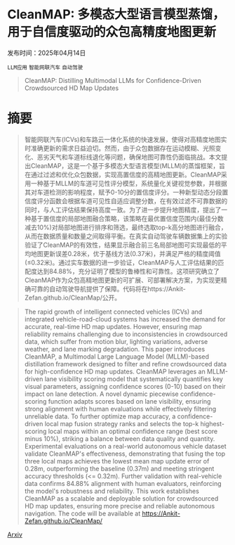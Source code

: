 # CleanMAP: 多模态大型语言模型蒸馏，用于自信度驱动的众包高精度地图更新

发布时间：2025年04月14日

`LLM应用` `智能网联汽车` `自动驾驶`

> CleanMAP: Distilling Multimodal LLMs for Confidence-Driven Crowdsourced HD Map Updates

# 摘要

> 智能网联汽车(ICVs)和车路云一体化系统的快速发展，使得对高精度地图实时准确更新的需求日益迫切。然而，由于众包数据存在运动模糊、光照变化、恶劣天气和车道标线退化等问题，确保地图可靠性仍面临挑战。本文提出CleanMAP，这是一个基于多模态大型语言模型(MLLM)的蒸馏框架，旨在通过过滤和优化众包数据，实现高置信度的高精地图更新。CleanMAP采用一种基于MLLM的车道可见性评分模型，系统量化关键视觉参数，并根据其对车道检测的影响程度，赋予0-10分的置信度评分。一种新型动态分段置信度评分函数会根据车道可见性自适应调整分数，在有效过滤不可靠数据的同时，与人工评估结果保持高度一致。为了进一步提升地图精度，提出了一种基于置信度的局部地图融合策略，该策略在最优置信度范围内(最佳分数减去10%)对局部地图进行排序和筛选，最终选取top-k高分地图进行融合，从而在数据质量和数量之间取得平衡。在真实自动驾驶车辆数据集上的实验验证了CleanMAP的有效性，结果显示融合前三名局部地图可实现最低的平均地图更新误差0.28米，优于基线方法(0.37米)，并满足严格的精度阈值(≤0.32米)。通过实车数据的进一步验证，CleanMAP与人工评估结果的匹配度达到84.88%，充分证明了模型的鲁棒性和可靠性。这项研究确立了CleanMAP作为众包高精地图更新的可扩展、可部署解决方案，为实现更精确可靠的自动驾驶导航提供了保障。代码将在https://Ankit-Zefan.github.io/CleanMap/公开。

> The rapid growth of intelligent connected vehicles (ICVs) and integrated vehicle-road-cloud systems has increased the demand for accurate, real-time HD map updates. However, ensuring map reliability remains challenging due to inconsistencies in crowdsourced data, which suffer from motion blur, lighting variations, adverse weather, and lane marking degradation. This paper introduces CleanMAP, a Multimodal Large Language Model (MLLM)-based distillation framework designed to filter and refine crowdsourced data for high-confidence HD map updates. CleanMAP leverages an MLLM-driven lane visibility scoring model that systematically quantifies key visual parameters, assigning confidence scores (0-10) based on their impact on lane detection. A novel dynamic piecewise confidence-scoring function adapts scores based on lane visibility, ensuring strong alignment with human evaluations while effectively filtering unreliable data. To further optimize map accuracy, a confidence-driven local map fusion strategy ranks and selects the top-k highest-scoring local maps within an optimal confidence range (best score minus 10%), striking a balance between data quality and quantity. Experimental evaluations on a real-world autonomous vehicle dataset validate CleanMAP's effectiveness, demonstrating that fusing the top three local maps achieves the lowest mean map update error of 0.28m, outperforming the baseline (0.37m) and meeting stringent accuracy thresholds (<= 0.32m). Further validation with real-vehicle data confirms 84.88% alignment with human evaluators, reinforcing the model's robustness and reliability. This work establishes CleanMAP as a scalable and deployable solution for crowdsourced HD map updates, ensuring more precise and reliable autonomous navigation. The code will be available at https://Ankit-Zefan.github.io/CleanMap/

[Arxiv](https://arxiv.org/abs/2504.10738)